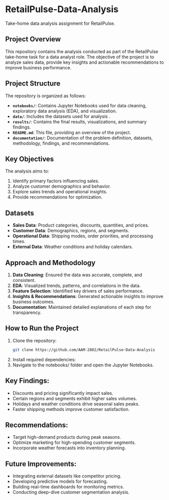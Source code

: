# RetailPulse-Data-Analysis
 Take-home data analysis assignment for RetailPulse.

## **Project Overview**
This repository contains the analysis conducted as part of the RetailPulse take-home task for a data analyst role. The objective of the project is to analyze sales data, provide key insights and actionable recommendations to improve business performance.

## **Project Structure**
The repository is organized as follows:

- **`notebooks/`**: Contains Jupyter Notebooks used for data cleaning, exploratory data analysis (EDA), and visualization.
- **`data/`**: Includes the datasets used for analysis .
- **`results/`**: Contains the final results, visualizations, and summary findings.
- **`README.md`**: This file, providing an overview of the project.
- **`documentation/`**: Documentation of the problem definition, datasets, methodology, findings, and recommendations.

## **Key Objectives**
The analysis aims to:
1. Identify primary factors influencing sales.
2. Analyze customer demographics and behavior.
3. Explore sales trends and operational insights.
4. Provide recommendations for optimization.

## **Datasets**
- **Sales Data**: Product categories, discounts, quantities, and prices.
- **Customer Data**: Demographics, regions, and segments.
- **Operational Data**: Shipping modes, order priorities, and processing times.
- **External Data**: Weather conditions and holiday calendars.


## **Approach and Methodology**
1. **Data Cleaning**: Ensured the data was accurate, complete, and consistent.
2. **EDA**: Visualized trends, patterns, and correlations in the data.
3. **Feature Selection**: Identified key drivers of sales performance.
4. **Insights & Recommendations**: Generated actionable insights to improve business outcomes.
5. **Documentation**: Maintained detailed explanations of each step for transparency.

## **How to Run the Project**
1. Clone the repository:
   ```bash
   git clone https://github.com/AAM-2802/RetailPulse-Data-Analysis
2. Install required dependencies: 
3. Navigate to the notebooks/ folder and open the Jupyter Notebooks.

## Key Findings:
- Discounts and pricing significantly impact sales.
- Certain regions and segments exhibit higher sales volumes.
- Holidays and weather conditions drive seasonal sales peaks.
- Faster shipping methods improve customer satisfaction.

## Recommendations:
- Target high-demand products during peak seasons.
- Optimize marketing for high-spending customer segments.
- Incorporate weather forecasts into inventory planning.

## Future Improvements:
- Integrating external datasets like competitor pricing.
- Developing predictive models for forecasting.
- Building real-time dashboards for monitoring metrics.
- Conducting deep-dive customer segmentation analysis.
